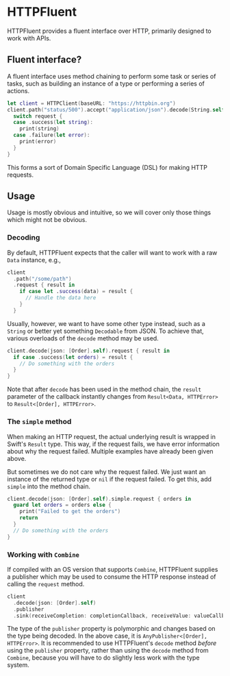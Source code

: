 # HTTPFluent

HTTPFluent provides a fluent interface over HTTP, primarily designed to work with APIs.

## Fluent interface?

A fluent interface uses method chaining to perform some task or series of tasks, such as building an instance of a type or performing a series of actions. 

```swift
let client = HTTPClient(baseURL: "https://httpbin.org")
client.path("status/500").accept("application/json").decode(String.self).request { result 
  switch request {
  case .success(let string):
    print(string)
  case .failure(let error):
    print(error)
  }
}
```

This forms a sort of Domain Specific Language (DSL) for making HTTP requests.

## Usage

Usage is mostly obvious and intuitive, so we will cover only those things which might not be obvious. 

### Decoding

By default, HTTPFluent expects that the caller will want to work with a raw `Data` instance, e.g.,

```swift
client
  .path("/some/path")
  .request { result in
    if case let .success(data) = result {
      // Handle the data here
    }
  }
```

Usually, however, we want to have some other type instead, such as a `String` or better yet something `Decodable` from JSON. To achieve that, various overloads of the `decode` method may be used.

```swift
client.decode(json: [Order].self).request { result in
  if case .success(let orders) = result {
    // Do something with the orders
  }
}
```

Note that after `decode` has been used in the method chain, the `result` parameter of the callback instantly changes from `Result<Data, HTTPError>` to `Result<[Order], HTTPError>`.

### The `simple` method

When making an HTTP request, the actual underlying result is wrapped in Swift's `Result` type. This way, if the request fails, we have error information about why the request failed. Multiple examples have already been given above.

But sometimes we do not care why the request failed. We just want an instance of the returned type or `nil` if the request failed. To get this, add `simple` into the method chain.

```swift
client.decode(json: [Order].self).simple.request { orders in
  guard let orders = orders else {
    print("Failed to get the orders")
    return
  }
  // Do something with the orders
}
```

### Working with `Combine`

If compiled with an OS version that supports `Combine`, HTTPFluent supplies a publisher which may be used to consume the HTTP response instead of calling the `request` method.

```swift
client
  .decode(json: [Order].self)
  .publisher
  .sink(receiveCompletion: completionCallback, receiveValue: valueCallback)
```

The type of the `publisher` property is polymorphic and changes based on the type being decoded. In the above case, it is `AnyPublisher<[Order], HTTPError>`. It is recommended to use HTTPFluent's `decode` method _before_ using the `publisher` property, rather than using the `decode` method from `Combine`, because you will have to do slightly less work with the type system.

